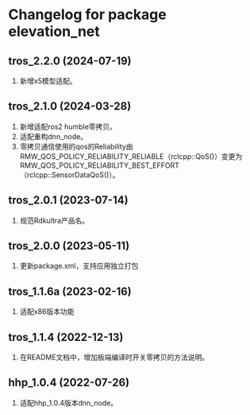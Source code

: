 # Changelog for package elevation_net

tros_2.2.0 (2024-07-19)
------------------
1. 新增x5模型适配。

tros_2.1.0 (2024-03-28)
------------------
1. 新增适配ros2 humble零拷贝。
2. 适配重构dnn_node。
3. 零拷贝通信使用的qos的Reliability由RMW_QOS_POLICY_RELIABILITY_RELIABLE（rclcpp::QoS()）变更为RMW_QOS_POLICY_RELIABILITY_BEST_EFFORT（rclcpp::SensorDataQoS()）。

tros_2.0.1 (2023-07-14)
------------------
1. 规范Rdkultra产品名。

tros_2.0.0 (2023-05-11)
------------------
1. 更新package.xml，支持应用独立打包

tros_1.1.6a (2023-02-16)
------------------
1. 适配x86版本功能

tros_1.1.4 (2022-12-13)
------------------
1. 在README文档中，增加板端编译时开关零拷贝的方法说明。


hhp_1.0.4 (2022-07-26)
------------------
1. 适配hhp_1.0.4版本dnn_node。
